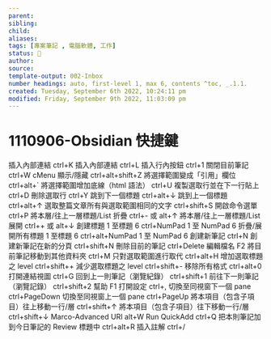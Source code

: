 ```yaml
---
parent: 
sibling: 
child: 
aliases: 
tags: [專案筆記 , 電腦軟體, 工作]
status: 🌱
author: 
source: 
template-output: 002-Inbox
number headings: auto, first-level 1, max 6, contents ^toc, _.1.1.
created: Tuesday, September 6th 2022, 10:24:11 pm
modified: Friday, September 9th 2022, 11:03:09 pm
---
```

# 1110906-Obsidian 快捷鍵

插入內部連結	ctrl+K
插入內部連結 ctrl+L
插入行內按鈕	ctrl+1
關閉目前筆記	ctrl+W
cMenu 顯示/隱藏	ctrl+alt+shift+Z
將選擇範圍變成「引用」欄位	ctrl+alt+\`
將選擇範圍增加底線（html 語法）	ctrl+U
複製選取行並在下一行貼上	ctrl+D
刪除選取行	ctrl+Y
跳到下一個標題	ctrl+alt+↓
跳到上一個標題	ctrl+alt+↑
選取整篇文章所有與選取範圍相同的文字	ctrl+shift+S
開啟命令選單	ctrl+P
將本層/往上一層標題/List 折疊	ctrl+- 或 alt+↑
將本層/往上一層標題/List 展開	ctrl++ 或 alt+↓
創建標題 1 至標題 6	ctrl+NumPad 1 至 NumPad 6
折疊/展開所有標題 1 至標題 6	ctrl+alt+NumPad 1 至 NumPad 6
創建新筆記	ctrl+N
創建新筆記在新的分頁	ctrl+shift+N
刪除目前的筆記	ctrl+Delete
編輯檔名	F2
將目前筆記移動到其他資料夾	ctrl+M
只對選取範圍進行取代	ctrl+alt+H
增加選取標題之 level	ctrl+shift++
減少選取標題之 level	ctrl+shift+-
移除所有格式	ctrl+alt+0
打開連結視圖	ctrl+G
回到上一則筆記（瀏覽紀錄）	ctrl+shift+1
前往下一則筆記（瀏覽記錄）	ctrl+shift+2
幫助	F1
打開設定 ctrl+,
切換至同視窗下一個 pane	ctrl+PageDown
切換至同視窗上一個 pane	ctrl+PageUp
將本項目（包含子項目）往上移動一行/層	ctrl+shift+↑
將本項目（包含子項目）往下移動一行/層	ctrl+shift+↓
Marco-Advanced URI	alt+W
Run QuickAdd	ctrl+Q
把本則筆記加到今日筆記的 Review 標題中	ctrl+alt+R
插入註解	ctrl+/
